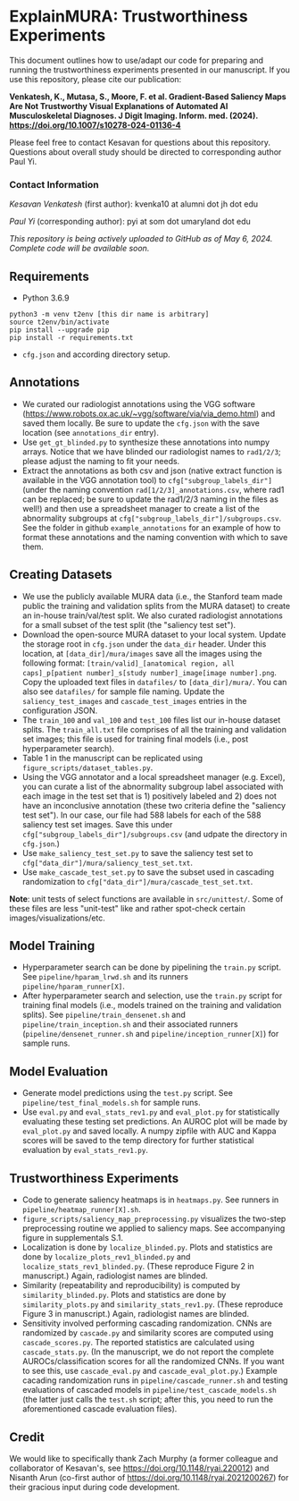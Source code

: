 # ExplainMURA: Trustworthiness Experiments

This document outlines how to use/adapt our code for preparing and running the trustworthiness experiments presented in our manuscript. If you use this repository, please cite our publication:

**Venkatesh, K., Mutasa, S., Moore, F. et al. Gradient-Based Saliency Maps Are Not Trustworthy Visual Explanations of Automated AI Musculoskeletal Diagnoses. J Digit Imaging. Inform. med. (2024). https://doi.org/10.1007/s10278-024-01136-4**

Please feel free to contact Kesavan for questions about this repository. Questions about overall study should be directed to corresponding author Paul Yi.

### Contact Information
*Kesavan Venkatesh* (first author): kvenka10 at alumni dot jh dot edu

*Paul Yi* (corresponding author): pyi at som dot umaryland dot edu

_This repository is being actively uploaded to GitHub as of May 6, 2024. Complete code will be available soon._

## Requirements
- Python 3.6.9
```
python3 -m venv t2env [this dir name is arbitrary]
source t2env/bin/activate
pip install --upgrade pip
pip install -r requirements.txt
```
- ```cfg.json``` and according directory setup.

## Annotations
- We curated our radiologist annotations using the VGG software (https://www.robots.ox.ac.uk/~vgg/software/via/via_demo.html) and saved them locally. Be sure to update the ```cfg.json``` with the save location (see ```annotations_dir``` entry).
- Use ```get_gt_blinded.py``` to synthesize these annotations into numpy arrays. Notice that we have blinded our radiologist names to ```rad1/2/3```; please adjust the naming to fit your needs.
- Extract the annotations as both csv and json (native extract function is available in the VGG annotation tool) to ```cfg["subgroup_labels_dir"]``` (under the naming convention ```rad[1/2/3]_annotations.csv```, where rad1 can be replaced; be sure to update the rad1/2/3 naming in the files as well!) and then use a spreadsheet manager to create a list of the abnormality subgroups at ```cfg["subgroup_labels_dir"]/subgroups.csv```. See the folder in github ```example_annotations``` for an example of how to format these annotations and the naming convention with which to save them.

## Creating Datasets
- We use the publicly available MURA data (i.e., the Stanford team made public the training and validation splits from the MURA dataset) to create an in-house train/val/test split. We also curated radiologist annotations for a small subset of the test split (the "saliency test set").
- Download the open-source MURA dataset to your local system. Update the storage root in ```cfg.json``` under the ```data_dir``` header. Under this location, at ```[data_dir]/mura/images``` save all the images using the following format: ```[train/valid]_[anatomical region, all caps]_p[patient number]_s[study number]_image[image number].png```. Copy the uploaded text files in ```datafiles/``` to ```[data_dir]/mura/```. You can also see ```datafiles/``` for sample file naming. Update the ```saliency_test_images``` and ```cascade_test_images``` entries in the configuration JSON.
- The ```train_100``` and ```val_100``` and ```test_100``` files list our in-house dataset splits. The ```train_all.txt``` file comprises of all the training and validation set images; this file is used for training final models (i.e., post hyperparameter search).
- Table 1 in the manuscript can be replicated using ```figure_scripts/dataset_tables.py```.
- Using the VGG annotator and a local spreadsheet manager (e.g. Excel), you can curate a list of the abnormality subgroup label associated with each image in the test set that is 1) positively labeled and 2) does not have an inconclusive annotation (these two criteria define the "saliency test set"). In our case, our file had 588 labels for each of the 588 saliency test set images. Save this under ```cfg["subgroup_labels_dir"]/subgroups.csv``` (and udpate the directory in ```cfg.json```.)
- Use ```make_saliency_test_set.py``` to save the saliency test set to ```cfg["data_dir"]/mura/saliency_test_set.txt```.
- Use ```make_cascade_test_set.py``` to save the subset used in cascading randomization to ```cfg["data_dir"]/mura/cascade_test_set.txt```.

__Note__: unit tests of select functions are available in ```src/unittest/```. Some of these files are less "unit-test" like and rather spot-check certain images/visualizations/etc.

## Model Training
- Hyperparameter search can be done by pipelining the ```train.py``` script. See ```pipeline/hparam_lrwd.sh``` and its runners ```pipeline/hparam_runner[X]```.
- After hyperparameter search and selection, use the ```train.py``` script for training final models (i.e., models trained on the training and validation splits). See ```pipeline/train_densenet.sh``` and ```pipeline/train_inception.sh``` and their associated runners (```pipeline/densenet_runner.sh``` and ```pipeline/inception_runner[X]```) for sample runs.

## Model Evaluation
- Generate model predictions using the ```test.py``` script. See ```pipeline/test_final_models.sh``` for sample runs.
- Use ```eval.py``` and ```eval_stats_rev1.py``` and ```eval_plot.py``` for statistically evaluating these testing set predictions. An AUROC plot will be made by ```eval_plot.py``` and saved locally. A numpy zipfile with AUC and Kappa scores will be saved to the temp directory for further statistical evaluation by ```eval_stats_rev1.py```.

## Trustworthiness Experiments
- Code to generate saliency heatmaps is in ```heatmaps.py```. See runners in ```pipeline/heatmap_runner[X].sh```.
- ```figure_scripts/saliency_map_preprocessing.py``` visualizes the two-step preprocessing routine we applied to saliency maps. See accompanying figure in supplementals S.1.
- Localization is done by ```localize_blinded.py```. Plots and statistics are done by ```localize_plots_rev1_blinded.py``` and ```localize_stats_rev1_blinded.py```. (These reproduce Figure 2 in manuscript.) Again, radiologist names are blinded.
- Similarity (repeatability and reproducibility) is computed by ```similarity_blinded.py```. Plots and statistics are done by ```similarity_plots.py``` and ```similarity_stats_rev1.py```. (These reproduce Figure 3 in manuscript.) Again, radiologist names are blinded.
- Sensitivity involved performing cascading randomization. CNNs are randomized by ```cascade.py``` and similarity scores are computed using ```cascade_scores.py```. The reported statistics are calculated using ```cascade_stats.py```. (In the manuscript, we do not report the complete AUROCs/classification scores for all the randomized CNNs. If you want to see this, use ```cascade_eval.py``` and ```cascade_eval_plot.py```.) Example cacading randomization runs in ```pipeline/cascade_runner.sh``` and testing evaluations of cascaded models in ```pipeline/test_cascade_models.sh``` (the latter just calls the ```test.sh``` script; after this, you need to run the aforementioned cascade evaluation files).

## Credit
We would like to specifically thank Zach Murphy (a former colleague and collaborator of Kesavan's, see https://doi.org/10.1148/ryai.220012) and Nisanth Arun (co-first author of https://doi.org/10.1148/ryai.2021200267) for their gracious input during code development.
